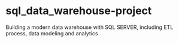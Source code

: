 # sql_data_warehouse-project
Building a modern data warehouse with SQL SERVER, including ETL process, data modeling and analytics

